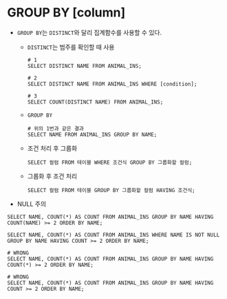 # GROUP BY  [column]



- `GROUP BY`는 `DISTINCT`와 달리 집계함수를 사용할 수 있다.

  - `DISTINCT`는 범주를 확인할 때 사용

    ```mysql
    # 1
    SELECT DISTINCT NAME FROM ANIMAL_INS;
    ```

    ```mysql
    # 2
    SELECT DISTINCT NAME FROM ANIMAL_INS WHERE [condition];
    ```

    ```mysql
    # 3
    SELECT COUNT(DISTINCT NAME) FROM ANIMAL_INS;
    ```

  - `GROUP BY`

    ```mysql
    # 위의 1번과 같은 결과
    SELECT NAME FROM ANIMAL_INS GROUP BY NAME;
    ```

  - 조건 처리 후 그룹화

    ```mysql
    SELECT 컬럼 FROM 테이블 WHERE 조건식 GROUP BY 그룹화할 컬럼;
    ```

  - 그룹화 후 조건 처리

    ```mysql
    SELECT 컬럼 FROM 테이블 GROUP BY 그룹화할 컬럼 HAVING 조건식;
    ```

    

- NULL 주의

```mysql
SELECT NAME, COUNT(*) AS COUNT FROM ANIMAL_INS GROUP BY NAME HAVING COUNT(NAME) >= 2 ORDER BY NAME;
```

```mysql
SELECT NAME, COUNT(*) AS COUNT FROM ANIMAL_INS WHERE NAME IS NOT NULL GROUP BY NAME HAVING COUNT >= 2 ORDER BY NAME;
```

```mysql
# WRONG
SELECT NAME, COUNT(*) AS COUNT FROM ANIMAL_INS GROUP BY NAME HAVING COUNT(*) >= 2 ORDER BY NAME;
```

```mysql
# WRONG
SELECT NAME, COUNT(*) AS COUNT FROM ANIMAL_INS GROUP BY NAME HAVING COUNT >= 2 ORDER BY NAME;
```


